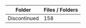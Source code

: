 | Folder       |   Files / Folders |
|--------------|-------------------|
| Discontinued |               158 |